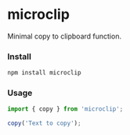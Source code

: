 # microclip

Minimal copy to clipboard function.


### Install

```bash
npm install microclip
```


### Usage

```js
import { copy } from 'microclip';

copy('Text to copy');
```
